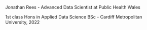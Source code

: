 Jonathan Rees - Advanced Data Scientist at Public Health Wales

1st class Hons in Applied Data Science BSc - Cardiff Metropolitan University, 2022

